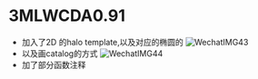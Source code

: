 # 3MLWCDA0.91

* 加入了2D 的halo template,以及对应的椭圆的
  ![WechatIMG43](https://github.com/xiahouwenyu/3MLWCDA0.91/assets/28709581/83b0a0f8-1946-4c3c-8bdc-863fe68c07ed)
* 以及画catalog的方式
  ![WechatIMG44](https://github.com/xiahouwenyu/3MLWCDA0.91/assets/28709581/64727bd1-e618-4b46-83ee-bc196650949d)
* 加了部分函数注释

